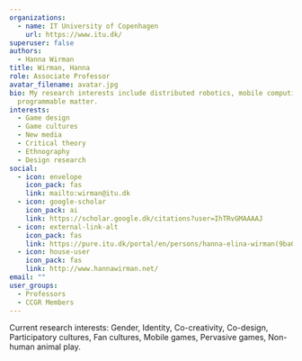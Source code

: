 ```yaml
---
organizations:
  - name: IT University of Copenhagen
    url: https://www.itu.dk/
superuser: false
authors:
  - Hanna Wirman
title: Wirman, Hanna
role: Associate Professor
avatar_filename: avatar.jpg
bio: My research interests include distributed robotics, mobile computing and
  programmable matter.
interests:
  - Game design
  - Game cultures
  - New media
  - Critical theory
  - Ethnography
  - Design research
social:
  - icon: envelope
    icon_pack: fas
    link: mailto:wirman@itu.dk
  - icon: google-scholar
    icon_pack: ai
    link: https://scholar.google.dk/citations?user=IhTRvGMAAAAJ
  - icon: external-link-alt
    icon_pack: fas
    link: https://pure.itu.dk/portal/en/persons/hanna-elina-wirman(9ba013db-4c4d-41dd-be12-dbe188f67f29).html
  - icon: house-user
    icon_pack: fas
    link: http://www.hannawirman.net/
email: ""
user_groups:
  - Professors
  - CCGR Members
---
```


Current research interests: Gender, Identity, Co-creativity, Co-design, Participatory cultures, Fan cultures, Mobile games, Pervasive games, Non-human animal play.